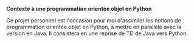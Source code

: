 **Contexte à une programmation orientée objet en Python**

Ce projet personnel est l'occasion pour moi d'assimiler les notions de programmation orientée objet en Python, à mettre en parallèle avec la version en Java. 
Il consistera en une reprise de TD de Java vers Python.

